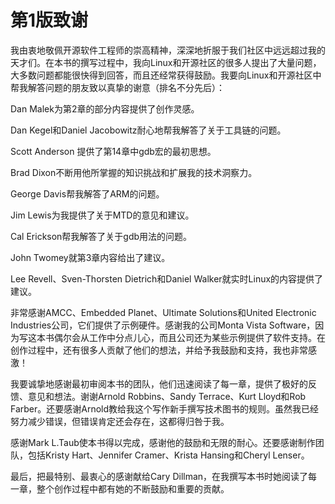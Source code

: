 # 第1版致谢

我由衷地敬佩开源软件工程师的崇高精神，深深地折服于我们社区中远远超过我的天才们。在本书的撰写过程中，我向Linux和开源社区的很多人提出了大量问题，大多数问题都能很快得到回答，而且还经常获得鼓励。我要向Linux和开源社区中帮我解答问题的朋友致以真挚的谢意（排名不分先后）：

Dan Malek为第2章的部分内容提供了创作灵感。

Dan Kegel和Daniel Jacobowitz耐心地帮我解答了关于工具链的问题。

Scott Anderson 提供了第14章中gdb宏的最初思想。

Brad Dixon不断用他所掌握的知识挑战和扩展我的技术洞察力。

George Davis帮我解答了ARM的问题。

Jim Lewis为我提供了关于MTD的意见和建议。

Cal Erickson帮我解答了关于gdb用法的问题。

John Twomey就第3章内容给出了建议。

Lee Revell、Sven-Thorsten Dietrich和Daniel Walker就实时Linux的内容提供了建议。

非常感谢AMCC、Embedded Planet、Ultimate Solutions和United Electronic Industries公司，它们提供了示例硬件。感谢我的公司Monta Vista Software，因为写这本书偶尔会从工作中分点儿心，而且公司还为某些示例提供了软件支持。在创作过程中，还有很多人贡献了他们的想法，并给予我鼓励和支持，我也非常感激！

我要诚挚地感谢最初审阅本书的团队，他们迅速阅读了每一章，提供了极好的反馈、意见和想法。谢谢Arnold Robbins、Sandy Terrace、Kurt Lloyd和Rob Farber。还要感谢Arnold教给我这个写作新手撰写技术图书的规则。虽然我已经努力减少错误，但错误肯定还会存在，这都得归咎于我。

感谢Mark L.Taub使本书得以完成，感谢他的鼓励和无限的耐心。还要感谢制作团队，包括Kristy Hart、Jennifer Cramer、Krista Hansing和Cheryl Lenser。

最后，把最特别、最衷心的感谢献给Cary Dillman，在我撰写本书时她阅读了每一章，整个创作过程中都有她的不断鼓励和重要的贡献。



